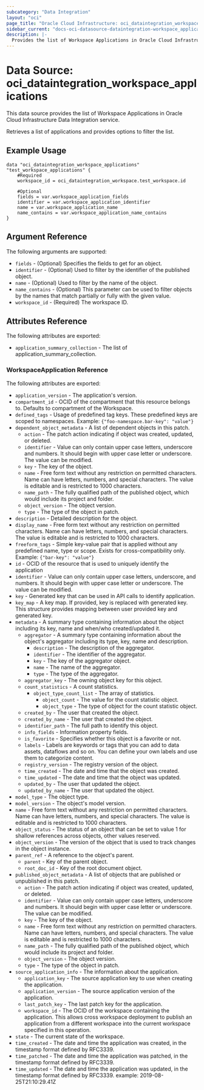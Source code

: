 ```yaml
---
subcategory: "Data Integration"
layout: "oci"
page_title: "Oracle Cloud Infrastructure: oci_dataintegration_workspace_applications"
sidebar_current: "docs-oci-datasource-dataintegration-workspace_applications"
description: |-
  Provides the list of Workspace Applications in Oracle Cloud Infrastructure Data Integration service
---
```


# Data Source: oci_dataintegration_workspace_applications
This data source provides the list of Workspace Applications in Oracle Cloud Infrastructure Data Integration service.

Retrieves a list of applications and provides options to filter the list.

## Example Usage

```hcl
data "oci_dataintegration_workspace_applications" "test_workspace_applications" {
	#Required
	workspace_id = oci_dataintegration_workspace.test_workspace.id

	#Optional
	fields = var.workspace_application_fields
	identifier = var.workspace_application_identifier
	name = var.workspace_application_name
	name_contains = var.workspace_application_name_contains
}
```

## Argument Reference

The following arguments are supported:

* `fields` - (Optional) Specifies the fields to get for an object.
* `identifier` - (Optional) Used to filter by the identifier of the published object. 
* `name` - (Optional) Used to filter by the name of the object.
* `name_contains` - (Optional) This parameter can be used to filter objects by the names that match partially or fully with the given value.
* `workspace_id` - (Required) The workspace ID.


## Attributes Reference

The following attributes are exported:

* `application_summary_collection` - The list of application_summary_collection.

### WorkspaceApplication Reference

The following attributes are exported:

* `application_version` - The application's version.
* `compartment_id` - OCID of the compartment that this resource belongs to. Defaults to compartment of the Workspace.
* `defined_tags` - Usage of predefined tag keys. These predefined keys are scoped to namespaces. Example: `{"foo-namespace.bar-key": "value"}` 
* `dependent_object_metadata` - A list of dependent objects in this patch.
	* `action` - The patch action indicating if object was created, updated, or deleted.
	* `identifier` - Value can only contain upper case letters, underscore and numbers. It should begin with upper case letter or underscore. The value can be modified.
	* `key` - The key of the object.
	* `name` - Free form text without any restriction on permitted characters. Name can have letters, numbers, and special characters. The value is editable and is restricted to 1000 characters.
	* `name_path` - The fully qualified path of the published object, which would include its project and folder.
	* `object_version` - The object version.
	* `type` - The type of the object in patch.
* `description` - Detailed description for the object.
* `display_name` - Free form text without any restriction on permitted characters. Name can have letters, numbers, and special characters. The value is editable and is restricted to 1000 characters.
* `freeform_tags` - Simple key-value pair that is applied without any predefined name, type or scope. Exists for cross-compatibility only. Example: `{"bar-key": "value"}` 
* `id` - OCID of the resource that is used to uniquely identify the application
* `identifier` - Value can only contain upper case letters, underscore, and numbers. It should begin with upper case letter or underscore. The value can be modified.
* `key` - Generated key that can be used in API calls to identify application.
* `key_map` - A key map. If provided, key is replaced with generated key. This structure provides mapping between user provided key and generated key.
* `metadata` - A summary type containing information about the object including its key, name and when/who created/updated it.
	* `aggregator` - A summary type containing information about the object's aggregator including its type, key, name and description.
		* `description` - The description of the aggregator.
		* `identifier` - The identifier of the aggregator.
		* `key` - The key of the aggregator object.
		* `name` - The name of the aggregator.
		* `type` - The type of the aggregator.
	* `aggregator_key` - The owning object key for this object.
	* `count_statistics` - A count statistics.
		* `object_type_count_list` - The array of statistics.
			* `object_count` - The value for the count statistic object.
			* `object_type` - The type of object for the count statistic object.
	* `created_by` - The user that created the object.
	* `created_by_name` - The user that created the object.
	* `identifier_path` - The full path to identify this object.
	* `info_fields` - Information property fields.
	* `is_favorite` - Specifies whether this object is a favorite or not.
	* `labels` - Labels are keywords or tags that you can add to data assets, dataflows and so on. You can define your own labels and use them to categorize content.
	* `registry_version` - The registry version of the object.
	* `time_created` - The date and time that the object was created.
	* `time_updated` - The date and time that the object was updated.
	* `updated_by` - The user that updated the object.
	* `updated_by_name` - The user that updated the object.
* `model_type` - The object type.
* `model_version` - The object's model version.
* `name` - Free form text without any restriction on permitted characters. Name can have letters, numbers, and special characters. The value is editable and is restricted to 1000 characters.
* `object_status` - The status of an object that can be set to value 1 for shallow references across objects, other values reserved.
* `object_version` - The version of the object that is used to track changes in the object instance.
* `parent_ref` - A reference to the object's parent.
	* `parent` - Key of the parent object.
	* `root_doc_id` - Key of the root document object.
* `published_object_metadata` - A list of objects that are published or unpublished in this patch.
	* `action` - The patch action indicating if object was created, updated, or deleted.
	* `identifier` - Value can only contain upper case letters, underscore and numbers. It should begin with upper case letter or underscore. The value can be modified.
	* `key` - The key of the object.
	* `name` - Free form text without any restriction on permitted characters. Name can have letters, numbers, and special characters. The value is editable and is restricted to 1000 characters.
	* `name_path` - The fully qualified path of the published object, which would include its project and folder.
	* `object_version` - The object version.
	* `type` - The type of the object in patch.
* `source_application_info` - The information about the application.
	* `application_key` - The source application key to use when creating the application.
	* `application_version` - The source application version of the application.
	* `last_patch_key` - The last patch key for the application.
	* `workspace_id` - The OCID of the workspace containing the application. This allows cross workspace deployment to publish an application from a different workspace into the current workspace specified in this operation.
* `state` - The current state of the workspace.
* `time_created` - The date and time the application was created, in the timestamp format defined by RFC3339. 
* `time_patched` - The date and time the application was patched, in the timestamp format defined by RFC3339. 
* `time_updated` - The date and time the application was updated, in the timestamp format defined by RFC3339. example: 2019-08-25T21:10:29.41Z 

